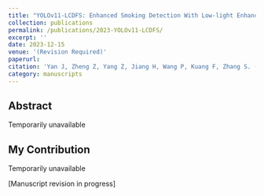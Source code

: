 ```yaml
---
title: "YOLOv11-LCDFS: Enhanced Smoking Detection With Low-light Enhancement"
collection: publications
permalink: /publications/2023-YOLOv11-LCDFS/
excerpt: ''
date: 2023-12-15
venue: '(Revision Required)'
paperurl: 
citation: 'Yan J, Zheng Z, Yang Z, Jiang H, Wang P, Kuang F, Zhang S. (2023). &quot;YOLOv11-LCDFS: Enhanced Smoking Detection With Low-light Enhancement.&quot; <i></i> (Revision Required).'
category: manuscripts
---
```


## Abstract

Temporarily unavailable

## My Contribution

Temporarily unavailable

[Manuscript revision in progress] 